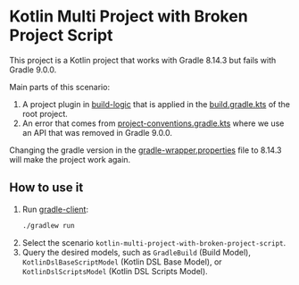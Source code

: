 # Kotlin Multi Project with Broken Project Script

This project is a Kotlin project that works with Gradle 8.14.3 but fails with Gradle 9.0.0.

Main parts of this scenario:
1. A project plugin in [build-logic](./build-logic) that is applied in the [build.gradle.kts](build.gradle.kts) of the root project.
2. An error that comes from [project-conventions.gradle.kts](./build-logic/src/main/kotlin/project-conventions.gradle.kts) 
where we use an API that was removed in Gradle 9.0.0.

Changing the gradle version in the [gradle-wrapper.properties](./gradle/wrapper/gradle-wrapper.properties) file to 8.14.3 will make the project work again.

## How to use it

1. Run [gradle-client](https://github.com/gradle/gradle-client):
   ```bash
   ./gradlew run
   ```
2. Select the scenario `kotlin-multi-project-with-broken-project-script`.
3. Query the desired models, such as `GradleBuild` (Build Model), `KotlinDslBaseScriptModel` (Kotlin DSL Base Model), or `KotlinDslScriptsModel` (Kotlin DSL Scripts Model).
